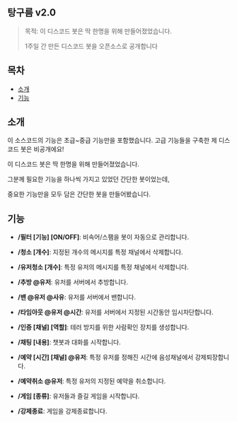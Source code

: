 ## 탕구름 v2.0

> 목적: 이 디스코드 봇은 딱 한명을 위해 만들어졌었습니다.
> 
> 1주일 간 만든 디스코드 봇을 오픈소스로 공개합니다

## 목차
- [소개](#소개)
- [기능](#기능)
  
## 소개

이 소스코드의 기능은 초급~중급 기능만을 포함했습니다. 고급 기능들을 구축한 제 디스코드 봇은 비공개에요!

이 디스코드 봇은 딱 한명을 위해 만들어졌었습니다. 

그분께 필요한 기능을 하나씩 가지고 있었던 간단한 봇이었는데,

중요한 기능만을 모두 담은 간단한 봇을 만들어봤습니다. 

## 기능

- **/필터 [기능] [ON/OFF]**: 비속어/스팸을 봇이 자동으로 관리합니다. 
- **/청소 [개수]**: 지정된 개수의 메시지를 특정 채널에서 삭제합니다.
- **/유저청소 [개수]**: 특정 유저의 메시지를 특정 채널에서 삭제합니다.
  
- **/추방 @유저**: 유저를 서버에서 추방합니다.
- **/밴 @유저 @사유**: 유저를 서버에서 밴합니다.
- **/타임아웃 @유저 @시간**: 유저를 서버에서 지정된 시간동안 임시차단합니다.
- **/인증 [채널] [역할]**: 테러 방지를 위한 사람확인 장치를 생성합니다.

- **/채팅 [내용]**: 챗봇과 대화를 시작합니다.

- **/예약 [시간] [채널] @유저**: 특정 유저를 정해진 시간에 음성채널에서 강제퇴장합니다.
- **/예약취소 @유저**: 특정 유저의 지정된 예약을 취소합니다.
- **/게임 [종류]**: 유저들과 즐길 게임을 시작합니다.
- **/강제종료**: 게임을 강제종료합니다.

